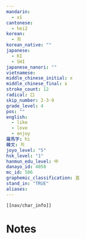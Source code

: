 ```yaml
---
mandarin:
  - xǐ
cantonese:
  - hei2
korean:
  - 희
korean_native: ""
japanese:
  - KI
  - SHI
japanese_nanori: ""
vietnamese:
middle_chinese_initial: x
middle_chinese_final: ɨ
stroke_count: 12
radical: 口
skip_number: 2-3-9
grade_level: 4
pos: ""
english:
  - like
  - love
  - enjoy
羅馬字: hi
韓文: 히
joyo_level: "5"
hsk_level: "1"
hanmun_edu_level: 中
danayo_id: 4058
mc_id: 506
graphemic_classification: 壴
stand_in: "TRUE"
aliases:
---
```

```meta-bind-embed
[[nav/char_info]]
```

# Notes
